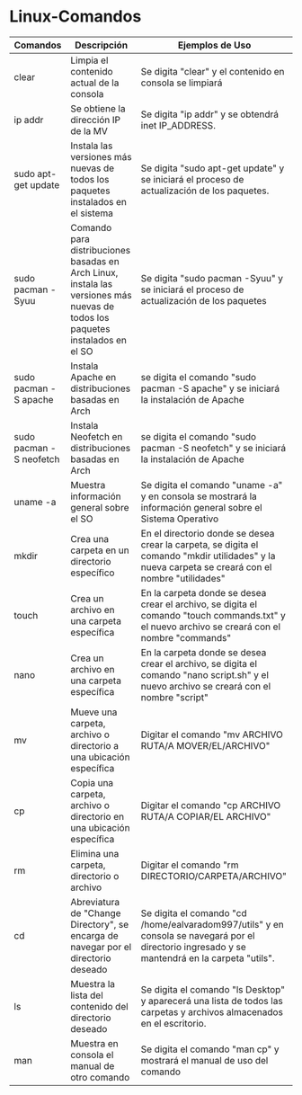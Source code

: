 # Linux-Comandos

|   Comandos   |            Descripción                 |                     Ejemplos de Uso                     |
|----------|----------------------------------------|---------------------------------------------------------|
|  clear   |Limpia el contenido actual de la consola| Se digita "clear" y el contenido en consola se limpiará |
| ip addr  |  Se obtiene la dirección IP de la MV   | Se digita "ip addr" y se obtendrá inet IP_ADDRESS.      |
|sudo apt-get update | Instala las versiones más nuevas de todos los paquetes instalados en el sistema | Se digita "sudo apt-get update" y se iniciará el proceso de actualización de los paquetes.| 
| sudo pacman -Syuu | Comando para distribuciones basadas en Arch Linux, instala las versiones más nuevas de todos los paquetes instalados en el SO | Se digita "sudo pacman -Syuu" y se iniciará el proceso de actualización de los paquetes |
| sudo pacman -S apache | Instala Apache en distribuciones basadas en Arch | se digita el comando "sudo pacman -S apache" y se iniciará la instalación de Apache |
| sudo pacman -S neofetch | Instala Neofetch en distribuciones basadas en Arch | se digita el comando "sudo pacman -S neofetch" y se iniciará la instalación de Apache |
| uname -a | Muestra información general sobre el SO | Se digita el comando "uname -a" y en consola se mostrará la información general sobre el Sistema Operativo |
| mkdir | Crea una carpeta en un directorio específico | En el directorio donde se desea crear la carpeta, se digita el comando "mkdir utilidades" y la nueva carpeta se creará con el nombre "utilidades" |
| touch | Crea un archivo en una carpeta específica | En la carpeta donde se desea crear el archivo, se digita el comando "touch commands.txt" y el nuevo archivo se creará con el nombre "commands" |
| nano | Crea un archivo en una carpeta específica | En la carpeta donde se desea crear el archivo, se digita el comando "nano script.sh" y el nuevo archivo se creará con el nombre "script" |
| mv | Mueve una carpeta, archivo o directorio a una ubicación específica | Digitar el comando "mv ARCHIVO RUTA/A MOVER/EL/ARCHIVO" |
| cp | Copia una carpeta, archivo o directorio en una ubicación específica | Digitar el comando "cp ARCHIVO RUTA/A COPIAR/EL ARCHIVO" |
| rm | Elimina una carpeta, directorio o archivo | Digitar el comando "rm DIRECTORIO/CARPETA/ARCHIVO" |
| cd | Abreviatura de "Change Directory", se encarga de navegar por el directorio deseado | Se digita el comando "cd /home/ealvaradom997/utils" y en consola se navegará por el directorio ingresado y se mantendrá en la carpeta "utils". |
| ls | Muestra la lista del contenido del directorio deseado | Se digita el comando "ls Desktop" y aparecerá una lista de todos las carpetas y archivos almacenados en el  escritorio. |
| man | Muestra en consola el manual de otro comando | Se digita el comando "man cp" y mostrará el manual de uso del comando |

